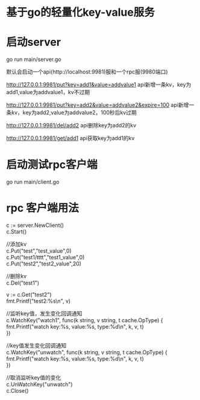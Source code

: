 # 基于go的轻量化key-value服务

# 启动server
go run main/server.go  
  
  
  
  
  
默认会启动一个api(http://localhost:9981)服和一个rpc服(9980端口)

http://127.0.0.1:9981/put?key=add1&value=addvalue1
api新增一条kv，key为add1,value为addvalue1，kv不过期 

http://127.0.0.1:9981/put?key=add2&value=addvalue2&expire=100
api新增一条kv，key为add2,value为addvalue2，100秒后kv过期

http://127.0.0.1:9981/del/add2
api删除key为add2的kv

http://127.0.0.1:9981/get/add1
api获取key为add1的kv



# 启动测试rpc客户端
  go run main/client.go  
  
  


# rpc 客户端用法
c := server.NewClient()  
c.Start()   

//添加kv  
c.Put("test","test_value",0)  
c.Put("test1/tttt","test1_value",0)  
c.Put("test2","test2_value",20)  

//删除kv  
c.Del("test1")  

v := c.Get("test2")  
fmt.Printf("test2:%s\n", v)  

//监听key值，发生变化回调通知  
c.WatchKey("watch1", func(k string, v string, t cache.OpType) {  
	fmt.Printf("watch key:%s, value:%s, type:%d\n", k, v, t)  
})  
  
//key值发生变化回调通知  
c.WatchKey("unwatch", func(k string, v string, t cache.OpType) {  
	fmt.Printf("watch key:%s, value:%s, type:%d\n", k, v, t)  
})  

//取消监听key值的变化  
c.UnWatchKey("unwatch")  
c.Close()  